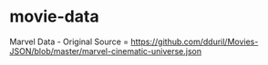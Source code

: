# movie-data

Marvel Data - Original Source = https://github.com/dduril/Movies-JSON/blob/master/marvel-cinematic-universe.json
